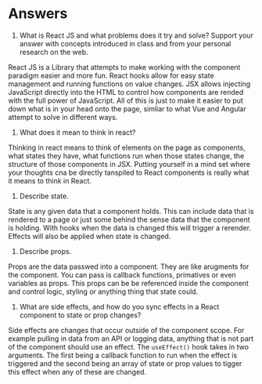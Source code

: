 # Answers

1. What is React JS and what problems does it try and solve? Support your answer with concepts introduced in class and from your personal research on the web.

React JS is a Library that attempts to make working with the component paradigm easier and more fun. React hooks allow for easy state management and running functions on value changes. JSX allows injecting JavaScript directly into the HTML to control how components are rended with the full power of JavaScript. All of this is just to make it easier to put down what is in your head onto the page, simliar to what Vue and Angular attempt to solve in different ways.

1. What does it mean to think in react?

Thinking in react means to think of elements on the page as components, what states they have, what functions run when those states change, the structure of those components in JSX. Putting yourself in a mind set where your thoughts cna be directly tanspiled to React components is really what it means to think in React.

1. Describe state.

State is any given data that a component holds. This can include data that is rendered to a page or just some behind the sense data that the component is holding. With hooks when the data is changed this will trigger a rerender. Effects will also be applied when state is changed.

1. Describe props.

Props are the data passwed into a component. They are like arugments for the component. You can pass is callback functions, primatives or even variables as props. This props can be be referenced inside the component and control logic, styling or anything thing that state could.

1. What are side effects, and how do you sync effects in a React component to state or prop changes?

Side effects are changes that occur outside of the component scope. For example pulling in data from an API or logging data, anything that is not part of the component should use an effect. The `useEffect()` hook takes in two arguments. The first being a callback function to run when the effect is triggered and the second being an array of state or prop values to tigger this effect when any of these are changed.

